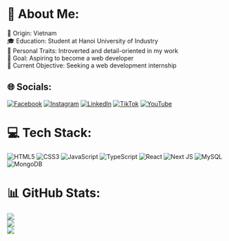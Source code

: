 # 💫 About Me:
🌆 Origin: Vietnam<br>🎓 Education: Student at Hanoi University of Industry<br>🌱 Personal Traits: Introverted and detail-oriented in my work<br>🎯 Goal: Aspiring to become a web developer<br>🤝 Current Objective: Seeking a web development internship


## 🌐 Socials:
[![Facebook](https://img.shields.io/badge/Facebook-%231877F2.svg?logo=Facebook&logoColor=white)](https://facebook.com/devpju) [![Instagram](https://img.shields.io/badge/Instagram-%23E4405F.svg?logo=Instagram&logoColor=white)](https://instagram.com/devpju) [![LinkedIn](https://img.shields.io/badge/LinkedIn-%230077B5.svg?logo=linkedin&logoColor=white)](https://linkedin.com/in/devpju) [![TikTok](https://img.shields.io/badge/TikTok-%23000000.svg?logo=TikTok&logoColor=white)](https://tiktok.com/@devpju) [![YouTube](https://img.shields.io/badge/YouTube-%23FF0000.svg?logo=YouTube&logoColor=white)](https://youtube.com/@devpju) 

# 💻 Tech Stack:
![HTML5](https://img.shields.io/badge/html5-%23E34F26.svg?style=for-the-badge&logo=html5&logoColor=white) ![CSS3](https://img.shields.io/badge/css3-%231572B6.svg?style=for-the-badge&logo=css3&logoColor=white) ![JavaScript](https://img.shields.io/badge/javascript-%23323330.svg?style=for-the-badge&logo=javascript&logoColor=%23F7DF1E) ![TypeScript](https://img.shields.io/badge/typescript-%23007ACC.svg?style=for-the-badge&logo=typescript&logoColor=white) ![React](https://img.shields.io/badge/react-%2320232a.svg?style=for-the-badge&logo=react&logoColor=%2361DAFB) ![Next JS](https://img.shields.io/badge/Next-black?style=for-the-badge&logo=next.js&logoColor=white) ![MySQL](https://img.shields.io/badge/mysql-4479A1.svg?style=for-the-badge&logo=mysql&logoColor=white) ![MongoDB](https://img.shields.io/badge/MongoDB-%234ea94b.svg?style=for-the-badge&logo=mongodb&logoColor=white)
# 📊 GitHub Stats:
![](https://github-readme-stats.vercel.app/api?username=devpju&theme=one_dark_pro&hide_border=false&include_all_commits=false&count_private=false)<br/>
![](https://github-readme-streak-stats.herokuapp.com/?user=devpju&theme=one_dark_pro&hide_border=false)<br/>
![](https://github-readme-stats.vercel.app/api/top-langs/?username=devpju&theme=one_dark_pro&hide_border=false&include_all_commits=false&count_private=false&layout=compact)

<!-- Proudly created with GPRM ( https://gprm.itsvg.in ) -->
